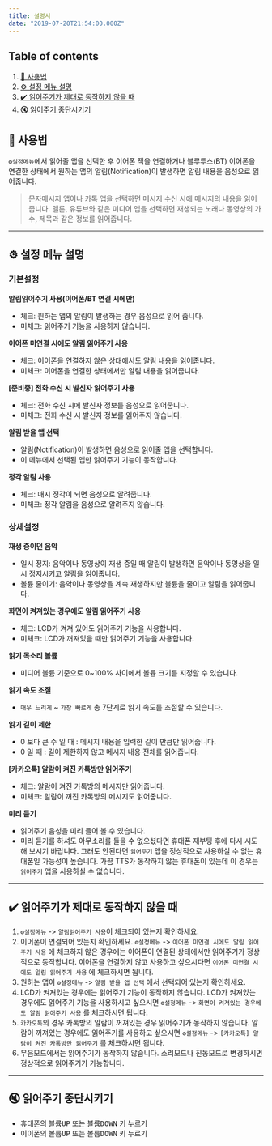 ```yaml
---
title: 설명서
date: "2019-07-20T21:54:00.000Z"
---
```


## Table of contents

1. [📄 사용법](#📄-사용법)
2. [️️️️️️⚙️️ 설정 메뉴 설명](#️️️⚙️️-설정-메뉴-설명)
3. [️️✔️ 읽어주기가 제대로 동작하지 않을 때](#✔️-읽어주기가-제대로-동작하지-않을-때)
4. [🔇 읽어주기 중단시키기](#🔇-읽어주기-중단시키기)

## 📄 사용법

`⚙️설정메뉴`에서 읽어줄 앱을 선택한 후 이어폰 잭을 연결하거나 블루투스(BT) 이어폰을 연결한 상태에서 원하는 앱의 알림(Notification)이 발생하면 알림 내용을 음성으로 읽어줍니다.

> 문자메시지 앱이나 카톡 앱을 선택하면 메시지 수신 시에 메시지의 내용을 읽어줍니다.
> 멜론, 유튜브와 같은 미디어 앱을 선택하면 재생되는 노래나 동영상의 가수, 제목과 같은 정보를 읽어줍니다.

---

## ⚙️️ 설정 메뉴 설명

### 기본설정

**알림읽어주기 사용(이어폰/BT 연결 시에만)**

- 체크: 원하는 앱의 알림이 발생하는 경우 음성으로 읽어 줍니다.
- 미체크: 읽어주기 기능을 사용하지 않습니다.

**이어폰 미연결 시에도 알림 읽어주기 사용**

- 체크: 이어폰을 연결하지 않은 상태에서도 알림 내용을 읽어줍니다.
- 미체크: 이어폰을 연결한 상태에서만 알림 내용을 읽어줍니다.

**[준비중] 전화 수신 시 발신자 읽어주기 사용**

- 체크: 전화 수신 시에 발신자 정보를 음성으로 읽어줍니다.
- 미체크: 전화 수신 시 발신자 정보를 읽어주지 않습니다.

**알림 받을 앱 선택**

- 알림(Notification)이 발생하면 음성으로 읽어줄 앱을 선택합니다.
- 이 메뉴에서 선택된 앱만 읽어주기 기능이 동작합니다.

**정각 알림 사용**

- 체크: 매시 정각이 되면 음성으로 알려줍니다.
- 미체크: 정각 알림을 음성으로 알려주지 않습니다.

### 상세설정

**재생 중이던 음악**

- 일시 정지: 음악이나 동영상이 재생 중일 때 알림이 발생하면 음악이나 동영상을 일시 정지시키고 알림을 읽어줍니다.
- 볼륨 줄이기: 음악이나 동영상을 계속 재생하지만 볼륨을 줄이고 알림을 읽어줍니다.

**화면이 켜져있는 경우에도 알림 읽어주기 사용**

- 체크: LCD가 켜져 있어도 읽어주기 기능을 사용합니다.
- 미체크: LCD가 꺼져있을 때만 읽어주기 기능을 사용합니다.

**읽기 목소리 볼륨**

- 미디어 볼륨 기준으로 0~100% 사이에서 볼륨 크기를 지정할 수 있습니다.

**읽기 속도 조절**

- `매우 느리게` ~ `가장 빠르게` 총 7단계로 읽기 속도를 조절할 수 있습니다.

**읽기 길이 제한**

- 0 보다 큰 수 일 때 : 메시지 내용을 입력한 길이 만큼만 읽어줍니다.
- 0 일 때 : 길이 제한하지 않고 메시지 내용 전체를 읽어줍니다.

**[카카오톡] 알람이 켜진 카톡방만 읽어주기**

- 체크: 알람이 켜진 카톡방의 메시지만 읽어줍니다.
- 미체크: 알람이 꺼진 카톡방의 메시지도 읽어줍니다.

**미리 듣기**

- 읽어주기 음성을 미리 들어 볼 수 있습니다.
- 미리 듣기를 하셔도 아무소리를 들을 수 없으셨다면 휴대폰 재부팅 후에 다시 시도해 보시기 바랍니다. 그래도 안된다면 `읽어주기` 앱을 정상적으로 사용하실 수 없는 휴대폰일 가능성이 높습니다. 가끔 TTS가 동작하지 않는 휴대폰이 있는데 이 경우는 `읽어주기` 앱을 사용하실 수 없습니다.

---

## ✔️ 읽어주기가 제대로 동작하지 않을 때

1.  `⚙️설정메뉴` -> `알림읽어주기 사용`이 체크되어 있는지 확인하세요.
1.  이어폰이 연결되어 있는지 확인하세요. `⚙️설정메뉴` -> `이어폰 미연결 시에도 알림 읽어주기 사용` 에 체크하지 않은 경우에는 이어폰이 연결된 상태에서만 읽어주기가 정상적으로 동작합니다. 이어폰을 연결하지 않고 사용하고 싶으시다면 `이어폰 미연결 시에도 알림 읽어주기 사용` 에 체크하시면 됩니다.
1.  원하는 앱이 `⚙️설정메뉴` -> `알림 받을 앱 선택` 에서 선택되어 있는지 확인하세요.
1.  LCD가 켜져있는 경우에는 읽어주기 기능이 동작하지 않습니다. LCD가 켜져있는 경우에도 읽어주기 기능을 사용하시고 싶으시면 `⚙️설정메뉴` -> `화면이 켜져있는 경우에도 알림 읽어주기 사용` 를 체크하시면 됩니다.
1.  `카카오톡`의 경우 카톡방의 알람이 꺼져있는 경우 읽어주기가 동작하지 않습니다. 알람이 꺼져있는 경우에도 읽어주기를 사용하고 싶으시면 `⚙️설정메뉴` -> `[카카오톡] 알람이 켜진 카톡방만 읽어주기` 를 체크하시면 됩니다.
1.  무음모드에서는 읽어주기가 동작하지 않습니다. 소리모드나 진동모드로 변경하시면 정상적으로 읽어주기가 가능합니다.

---

## 🔇 읽어주기 중단시키기

- 휴대폰의 <kbd>볼륨UP</kbd> 또는 <kbd>볼륨DOWN</kbd> 키 누르기
- 이이폰의 <kbd>볼륨UP</kbd> 또는 <kbd>볼륨DOWN</kbd> 키 누르기

